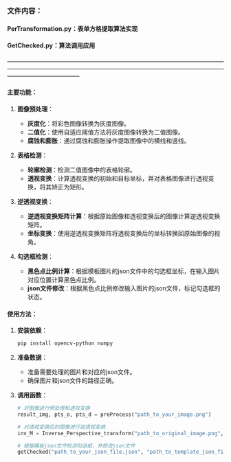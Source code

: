 ### 文件内容：
#### PerTransformation.py：表单方格提取算法实现
#### GetChecked.py：算法调用应用

————————————————————————————————————————————————————————————————————————————————————

#### 主要功能：

1. **图像预处理**：
   - **灰度化**：将彩色图像转换为灰度图像。
   - **二值化**：使用自适应阈值方法将灰度图像转换为二值图像。
   - **腐蚀和膨胀**：通过腐蚀和膨胀操作提取图像中的横线和竖线。

2. **表格检测**：
   - **轮廓检测**：检测二值图像中的表格轮廓。
   - **透视变换**：计算透视变换的初始和目标坐标，并对表格图像进行透视变换，将其矫正为矩形。

3. **逆透视变换**：
   - **逆透视变换矩阵计算**：根据原始图像和透视变换后的图像计算逆透视变换矩阵。
   - **坐标变换**：使用逆透视变换矩阵将透视变换后的坐标转换回原始图像的视角。

4. **勾选框检测**：
   - **黑色点比例计算**：根据模板图片的json文件中的勾选框坐标，在输入图片对应位置计算黑色点比例。
   - **json文件修改**：根据黑色点比例修改输入图片的json文件，标记勾选框的状态。

#### 使用方法：

1. **安装依赖**：
   ```bash
   pip install opencv-python numpy
   ```

2. **准备数据**：
   - 准备需要处理的图片和对应的json文件。
   - 确保图片和json文件的路径正确。

3. **调用函数**：
   ```python
   # 对图像进行预处理和透视变换
   result_img, pts_o, pts_d = preProcess("path_to_your_image.png")

   # 对透视变换后的图像进行逆透视变换
   inv_M = Inverse_Perspective_transform("path_to_original_image.png", pts_o, pts_d)

   # 根据模板json文件检测勾选框，并修改json文件
   getChecked("path_to_your_json_file.json", "path_to_template_json_file.json", "path_to_your_image.png", "path_to_template_image.png")
   ```
